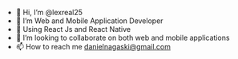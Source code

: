 - 👋 Hi, I’m @lexreal25
- 👀 I’m Web and Mobile Application Developer
- 🌱 Using React Js and React Native
- 💞️ I’m looking to collaborate on both web and mobile applications
- 📫 How to reach me danielnagaski@gmail.com

<!---
lexreal25/lexreal25 is a ✨ special ✨ repository because its `README.md` (this file) appears on your GitHub profile.
You can click the Preview link to take a look at your changes.
--->
